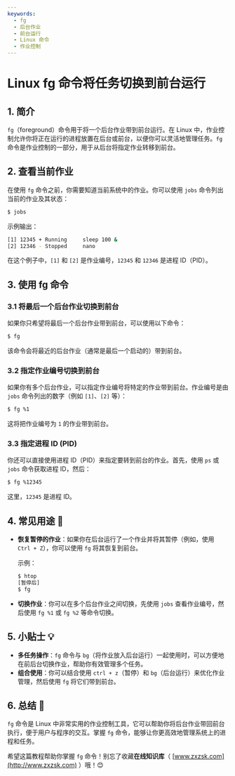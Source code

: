 ```yaml
--- 
keywords:  
  - fg  
  - 后台作业  
  - 前台运行  
  - Linux 命令  
  - 作业控制  
---
```


# Linux fg 命令将任务切换到前台运行 

## 1. 简介

`fg`（foreground）命令用于将一个后台作业带到前台运行。在 Linux 中，作业控制允许你将正在运行的进程放置在后台或前台，以便你可以灵活地管理任务。`fg` 命令是作业控制的一部分，用于从后台将指定作业转移到前台。

## 2. 查看当前作业

在使用 `fg` 命令之前，你需要知道当前系统中的作业。你可以使用 `jobs` 命令列出当前的作业及其状态：

```bash
$ jobs
```

示例输出：

```bash
[1] 12345 + Running     sleep 100 &
[2] 12346 - Stopped     nano
```

在这个例子中，`[1]` 和 `[2]` 是作业编号，`12345` 和 `12346` 是进程 ID（PID）。

## 3. 使用 fg 命令

### 3.1 将最后一个后台作业切换到前台

如果你只希望将最后一个后台作业带到前台，可以使用以下命令：

```bash
$ fg
```

该命令会将最近的后台作业（通常是最后一个启动的）带到前台。

### 3.2 指定作业编号切换到前台

如果你有多个后台作业，可以指定作业编号将特定的作业带到前台。作业编号是由 `jobs` 命令列出的数字（例如 `[1]`、`[2]` 等）：

```bash
$ fg %1
```

这将把作业编号为 `1` 的作业带到前台。

### 3.3 指定进程 ID (PID)

你还可以直接使用进程 ID（PID）来指定要转到前台的作业。首先，使用 `ps` 或 `jobs` 命令获取进程 ID，然后：

```bash
$ fg %12345
```

这里，`12345` 是进程 ID。

## 4. 常见用途 📝

- **恢复暂停的作业**：如果你在后台运行了一个作业并将其暂停（例如，使用 `Ctrl + Z`），你可以使用 `fg` 将其恢复到前台。
  
  示例：
  ```bash
  $ htop
  [暂停后]
  $ fg
  ```

- **切换作业**：你可以在多个后台作业之间切换，先使用 `jobs` 查看作业编号，然后使用 `fg %1` 或 `fg %2` 等命令切换。

## 5. 小贴士 💡

- **多任务操作**：`fg` 命令与 `bg`（将作业放入后台运行）一起使用时，可以方便地在前后台切换作业，帮助你有效管理多个任务。
- **组合使用**：你可以结合使用 `ctrl + z`（暂停）和 `bg`（后台运行）来优化作业管理，然后使用 `fg` 将它们带到前台。

## 6. 总结 🎯

`fg` 命令是 Linux 中非常实用的作业控制工具，它可以帮助你将后台作业带回前台执行，便于用户与程序的交互。掌握 `fg` 命令，能够让你更高效地管理系统上的进程和任务。

希望这篇教程帮助你掌握 `fg` 命令！别忘了收藏**在线知识库**（ [www.zxzsk.com](http://www.zxzsk.com) ）哦！😊